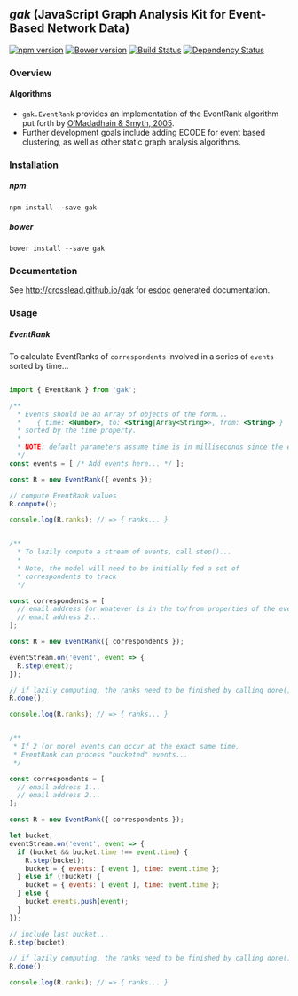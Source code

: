 ## _gak_ (JavaScript Graph Analysis Kit for Event-Based Network Data)

[![npm version](https://badge.fury.io/js/gak.svg)](http://badge.fury.io/js/gak)
[![Bower version](https://badge.fury.io/bo/gak.svg)](http://badge.fury.io/bo/gak)
[![Build Status](https://travis-ci.org/CrossLead/gak.svg?branch=master)](https://travis-ci.org/CrossLead/gak)
[![Dependency Status](https://david-dm.org/crosslead/gak.svg)](https://david-dm.org/crosslead/gak)

### Overview

#### Algorithms

- `gak.EventRank` provides an implementation of the EventRank algorithm put forth by [O’Madadhain & Smyth, 2005](http://www.datalab.uci.edu/papers/linkkdd05-02.pdf).
- Further development goals include adding ECODE for event based clustering, as well as other static graph analysis algorithms.


### Installation

##### npm
```shell
npm install --save gak
```

##### bower
```shell
bower install --save gak
```

### Documentation

See http://crosslead.github.io/gak for [esdoc](https://github.com/esdoc/esdoc) generated documentation.

### Usage

##### EventRank

To calculate EventRanks of `correspondents` involved in a series of `events` sorted by time...

```javascript

import { EventRank } from 'gak';

/**
  * Events should be an Array of objects of the form...
  *    { time: <Number>, to: <String|Array<String>>, from: <String> }
  * sorted by the time property.
  *
  * NOTE: default parameters assume time is in milliseconds since the epoch
  */
const events = [ /* Add events here... */ ];

const R = new EventRank({ events });

// compute EventRank values
R.compute();

console.log(R.ranks); // => { ranks... }


/**
  * To lazily compute a stream of events, call step()...
  *
  * Note, the model will need to be initially fed a set of
  * correspondents to track
  */

const correspondents = [
  // email address (or whatever is in the to/from properties of the events) 1...
  // email address 2...
];

const R = new EventRank({ correspondents });

eventStream.on('event', event => {
  R.step(event);
});

// if lazily computing, the ranks need to be finished by calling done();
R.done();

console.log(R.ranks); // => { ranks... }


/**
 * If 2 (or more) events can occur at the exact same time,
 * EventRank can process "bucketed" events...
 */

const correspondents = [
  // email address 1...
  // email address 2...
];

const R = new EventRank({ correspondents });

let bucket;
eventStream.on('event', event => {
  if (bucket && bucket.time !== event.time) {
    R.step(bucket);
    bucket = { events: [ event ], time: event.time };
  } else if (!bucket) {
    bucket = { events: [ event ], time: event.time };
  } else {
    bucket.events.push(event);
  }
});

// include last bucket...
R.step(bucket);

// if lazily computing, the ranks need to be finished by calling done();
R.done();

console.log(R.ranks); // => { ranks... }   
```
